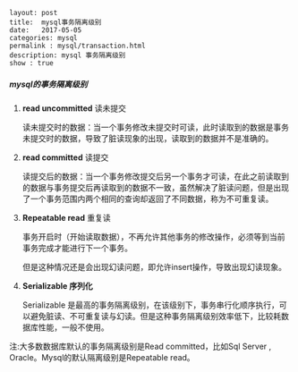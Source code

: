 ```
layout: post
title:  mysql事务隔离级别
date:   2017-05-05
categories: mysql
permalink : mysql/transaction.html
description: mysql 事务隔离级别
show : true
```

##### mysql的事务隔离级别

1. **read uncommitted** 读未提交

   读未提交时的数据：当一个事务修改未提交时可读，此时读取到的数据是事务未提交时的数据，导致了脏读现象的出现，读取到的数据并不是准确的。

2. **read committed** 读提交

   读提交后的数据：当一个事务修改提交后另一个事务才可读，在此之前读取到的数据与事务提交后再读取到的数据不一致，虽然解决了脏读问题，但是出现了一个事务范围内两个相同的查询却返回了不同数据，称为不可重复读。

3. **Repeatable read** 重复读

   事务开启时（开始读取数据），不再允许其他事务的修改操作，必须等到当前事务完成才能进行下一个事务。

   但是这种情况还是会出现幻读问题，即允许insert操作，导致出现幻读现象。

4. **Serializable 序列化**

   Serializable 是最高的事务隔离级别，在该级别下，事务串行化顺序执行，可以避免脏读、不可重复读与幻读。但是这种事务隔离级别效率低下，比较耗数据库性能，一般不使用。

注:大多数数据库默认的事务隔离级别是Read committed，比如Sql Server , Oracle。Mysql的默认隔离级别是Repeatable read。





